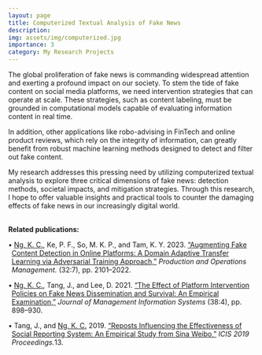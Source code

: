 ```yaml
---
layout: page
title: Computerized Textual Analysis of Fake News
description: 
img: assets/img/computerized.jpg
importance: 3
category: My Research Projects
---
```


The global proliferation of fake news is commanding widespread attention and exerting a profound impact on our society. To stem the tide of fake content on social media platforms, we need intervention strategies that can operate at scale. These strategies, such as content labeling, must be grounded in computational models capable of evaluating information content in real time.

In addition, other applications like robo-advising in FinTech and online product reviews, which rely on the integrity of information, can greatly benefit from robust machine learning methods designed to detect and filter out fake content.

My research addresses this pressing need by utilizing computerized textual analysis to explore three critical dimensions of fake news: detection methods, societal impacts, and mitigation strategies. Through this research, I hope to offer valuable insights and practical tools to counter the damaging effects of fake news in our increasingly digital world.


<br>
<strong>Related publications:</strong>

<p style="padding-left: 0.5em; text-indent: -0.5em;">•   <u>Ng, K. C.</u>, Ke, P. F., So, M. K. P., and Tam, K. Y. 2023. <a href="https://onlinelibrary.wiley.com/doi/abs/10.1111/poms.13959">“Augmenting Fake Content Detection in Online Platforms: A Domain Adaptive Transfer Learning via Adversarial Training Approach,”</a> <i>Production and Operations <br>
Management.</i> (32:7), pp. 2101–2022.<br></p>

<p style="padding-left: 0.5em; text-indent: -0.5em;">•   <u>Ng, K. C.</u>, Tang, J., and Lee, D. 2021. <a href="https://www.tandfonline.com/doi/full/10.1080/07421222.2021.1990612">“The Effect of Platform Intervention Policies on Fake News Dissemination and Survival: An Empirical Examination,”</a> <i>Journal of Management Information Systems</i> (38:4), pp. 898–930.<br></p>

<p style="padding-left: 0.5em; text-indent: -0.5em;">•   Tang, J., and <u>Ng, K. C.</u> 2019. <a href="https://aisel.aisnet.org/icis2019/crowds_social/crowds_social/13">“Reposts Influencing the Effectiveness of Social Reporting System: An Empirical Study from Sina Weibo,”</a> <i>ICIS 2019 Proceedings.</i>13. </p>
